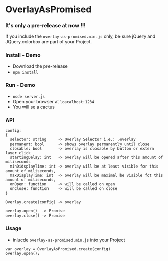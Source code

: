 # OverlayAsPromised

### It's only a pre-release at now !!!
If you include the ```overlay-as-promised.min.js``` only, be sure jQuery and JQuery.colorbox are part of your Project.

### Install - Demo

* Download the pre-release
* ``` npm install ``` 


### Run - Demo

* ``` node server.js ```
* Open your browser at ```loacalhost:1234 ```
* You will se a cactus 

### API
```
config: 
{
  selector: string     -> Overlay Selector i.e.: .overlay
  permanent: bool      -> shows overlay permanently until close
  closable: bool       -> overlay is closable by button or extern layer click
  startingDelay: int   -> overlay will be opened after this amount of miliseconds
  minDidsplayTime: int -> overlay will be at least visible for this amount of miliseconds,
  maxDisplayTime: int  -> overlay will be maximal be visible fot this amount of miliseconds,
  onOpen: function     -> will be called on open
  onClose: function    -> will be called on close
}
```
```
Overlay.create(config) -> overlay

overlay.open()  -> Promise
overlay.close() -> Promise
```

### Usage

* inlucde ```overlay-as-promised.min.js``` into your Project

``` 
var overlay = OverlayAsPromised.create(config) 
overlay.open();
```
